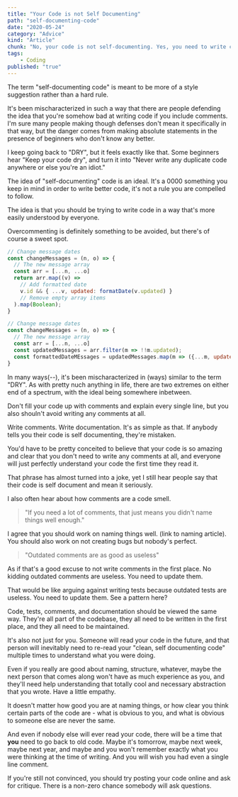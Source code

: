 ```yaml
---
title: "Your Code is not Self Documenting"
path: "self-documenting-code"
date: "2020-05-24"
category: "Advice"
kind: "Article"
chunk: "No, your code is not self-documenting. Yes, you need to write comments. Self-documenting code is something you strive for, not advice saying you shouldn't write comments."
tags:
    - Coding
published: "true"
---
```


The term "self-documenting code" is meant to be more of a style suggestion rather than a hard rule.

It's been mischaracterized in such a way that there are people defending the idea that you're somehow bad at writing code if you include comments. I'm sure many people making though defenses don't mean it specifically in that way, but the danger comes from making absolute statements in the presence of beginners who don't know any better.

I keep going back to "DRY", but it feels exactly like that. Some beginners hear "Keep your code dry", and turn it into "Never write any duplicate code anywhere or else you're an idiot."

The idea of "self-documenting" code is an ideal. It's a 0000 something you keep in mind in order to write better code, it's not a rule you are compelled to follow.

The idea is that you should be trying to write code in a way that's more easily understood by everyone.

Overcommenting is definitely something to be avoided, but there's of course a sweet spot.

```js
// Change message dates
const changeMessages = (n, o) => {
  // The new message array
  const arr = [...n, ...o]
  return arr.map((v) =>
    // Add formatted date
    v.id && { ...v, updated: formatDate(v.updated) }
    // Remove empty array items
  ).map(Boolean);
}
```

```js
// Change message dates
const changeMessages = (n, o) => {
  // The new message array
  const arr = [...n, ...o]
  const updatedMessages = arr.filter(m => !!m.updated);
  const formattedDateMEssages = updatedMessages.map(m => ({...m, updated: formatDate(m.updated)}))
}
```

In many ways(--),
it's been mischaracterized in (ways) similar to the term "DRY". As with pretty nuch anything in life, there are two extremes on either end of a spectrum, with the ideal being somewhere inbetween.

Don't fill your code up with comments and explain every single line, but you also shouln't avoid writing any comments at all.



Write comments. Write documentation. It's as simple as that. If anybody tells you their code is self documenting, they're mistaken.

You'd have to be pretty conceited to believe that your code is so amazing and clear that you don't need to write any comments at all, and everyone will just perfectly understand your code the first time they read it.

That phrase has almost turned into a joke, yet I still hear people say that their code is self document and mean it seriously.

I also often hear about how comments are a code smell.

>"If you need a lot of comments, that just means you didn't name things well enough."

I agree that you should work on naming things well. (link to naming article). You should also work on not creating bugs but nobody's perfect.

>"Outdated comments are as good as useless"

As if that's a good excuse to not write comments in the first place. No kidding outdated comments are useless. You need to update them.

That would be like arguing against writing tests because outdated tests are useless. You need to update them. See a pattern here?

Code, tests, comments, and documentation should be viewed the same way. They're all part of the codebase, they all need to be written in the first place, and they all need to be maintained.

It's also not just for you. Someone will read your code in the future, and that person will inevitably need to re-read your "clean, self documenting code" multiple times to understand what you were doing.

Even if you really are good about naming, structure, whatever, maybe the next person that comes along won't have as much experience as you, and they'll need help understanding that totally cool and necessary abstraction that you wrote. Have a little empathy.

It doesn't matter how good you are at naming things, or how clear you think certain parts of the code are - what is obvious to you, and what is obvious to someone else are never the same.

And even if nobody else will ever read your code, there will be a time that **you** need to go back to old code. Maybe it's tomorrow, maybe next week, maybe next year, and maybe and you won't remember exactly what you were thinking at the time of writing. And you will wish you had even a single line comment.

If you're still not convinced, you should try posting your code online and ask for critique. There is a non-zero chance somebody will ask questions.
